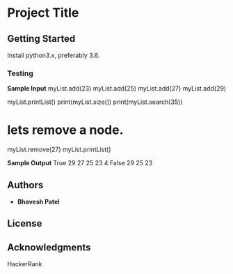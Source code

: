 # Project Title

## Getting Started

Install python3.x, preferably 3.6.

### Testing

**Sample Input**
myList.add(23)
myList.add(25)
myList.add(27)
myList.add(29)

myList.printList()
print(myList.size())
print(myList.search(35))

# lets remove a node.
myList.remove(27)
myList.printList()

**Sample Output**
True
29
27
25
23
4
False
29
25
23

## Authors

* **Bhavesh Patel**

## License

## Acknowledgments

HackerRank
